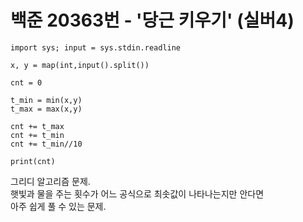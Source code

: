 # 백준 20363번 - '당근 키우기' (실버4)

```
import sys; input = sys.stdin.readline 

x, y = map(int,input().split())

cnt = 0

t_min = min(x,y)
t_max = max(x,y)

cnt += t_max
cnt += t_min
cnt += t_min//10

print(cnt)
```

그리디 알고리즘 문제.  
햇빛과 물을 주는 횟수가 어느 공식으로 최솟값이 나타나는지만 안다면  
아주 쉽게 풀 수 있는 문제.  

